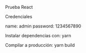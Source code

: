 Prueba React

Credenciales

name: admin
password: 1234567890


Instalar dependencias con: yarn

Compilar a producción: yarn build